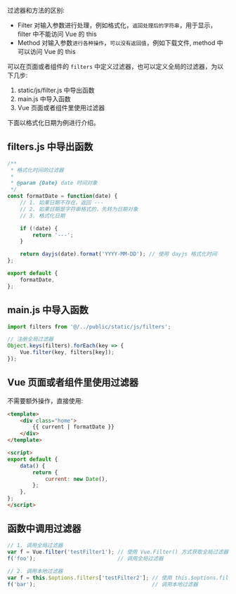 过滤器和方法的区别:

* Filter 对输入参数进行处理，例如格式化，`返回处理后的字符串`，用于显示，filter 中不能访问 Vue 的 this
* Method 对输入参数`进行各种操作`，`可以没有返回值`，例如下载文件, method 中可以访问 Vue 的 this

可以在页面或者组件的 `filters` 中定义过滤器，也可以定义全局的过滤器，为以下几步:

1. static/js/filter.js 中导出函数
2. main.js 中导入函数
3. Vue 页面或者组件里使用过滤器

下面以格式化日期为例进行介绍。

## filters.js 中导出函数

```js
/**
 * 格式化时间的过滤器
 *
 * @param {Date} date 时间对象
 */
const formatDate = function(date) {
    // 1. 如果日期不存在，返回 ---
    // 2. 如果日期是字符串格式的，先转为日期对象
    // 3. 格式化日期

    if (!date) {
        return '---';
    }

    return dayjs(date).format('YYYY-MM-DD'); // 使用 dayjs 格式化时间
};

export default {
    formatDate,
};
```

## main.js 中导入函数

```js
import filters from '@/../public/static/js/filters';

// 注册全局过滤器
Object.keys(filters).forEach(key => {
    Vue.filter(key, filters[key]);
});
```

## Vue 页面或者组件里使用过滤器

不需要额外操作，直接使用:

```html
<template>
    <div class="home">
        {{ current | formatDate }}
    </div>
</template>

<script>
export default {
    data() {
        return {
            current: new Date(),
        };
    },
};
</script>
```

## 函数中调用过滤器

```js
// 1. 调用全局过滤器
var f = Vue.filter('testFilter1'); // 使用 Vue.Filter() 方式获取全局过滤器
f('foo');                          // 调用全局过滤器
 
// 2. 调用本地过滤器
var f = this.$options.filters['testFilter2']; // 使用 this.$options.filters[] 方式获取本地过滤器
f('bar');                                     // 调用本地过滤器
```

